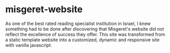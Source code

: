 # misgeret-website

As one of the best rated reading specialist institution in Israel, I knew something had to be done after discovering that Misgeret's website did not reflect the excellence of success they offer. This site was transformed from a static template website into a customized, dynamic and responsive site with vanilla javascript.
